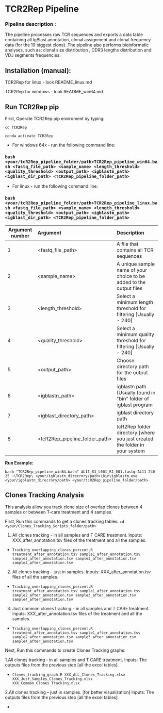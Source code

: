# TCR2Rep Pipeline 

### Pipeline description :  
The pipeline processes raw TCR sequences and exports a data table containing all IgBlast annotation, clonal assignment and clonal frequency data (for the 10 biggest clone).
The pipeline also performs bioinformatic analyses, such as: clonal size distribution ,  CDR3 lengths distribution and VDJ segments frequencies.

## Installation (manual): 

TCR2Rep for linux - look README_linux.md

TCR2Rep for windows - look README_win64.md

## **Run TCR2Rep pip** 

First, Operate TCR2Rep pip enviroment by typing:

```cd TCR2Rep```

```conda activate TCR2Rep```

- For windows 64x  - run the following command line:
### ```bash <your/tcR2Rep_pipeline_folder/path>TCR2Rep_pipeline_win64.bash <fastq_file_path> <sample_name> <length_threshold> <quality_threshold> <output_path> <igblastn_path> <igblast_dir_path> <TCR2Rep_pipeline_folder_path> ```

- For linux - run the following command line:
### ```bash <your/tcR2Rep_pipeline_folder/path>TCR2Rep_pipeline_linux.bash <fastq_file_path> <sample_name> <length_threshold> <quality_threshold> <output_path> <igblastn_path> <igblast_dir_path> <TCR2Rep_pipeline_folder_path> ```

|Argument number|Argument|Description|
|--|:----|:------|
|1 |<fastq_file_path>|A file that contains all TCR sequences|
|2 |<sample_name>|A unique sample name of your choice to be added to the output files|
|3 |<length_threshold>|Select a minimum length threshold for filtering [Usually - 240]|
|4 |<quality_threshold>|Select a minimum quality threshold for filtering [Usually - 240]|
|5 |<output_path>|Choose directory path for the output files|
|6 |<igblastn_path>|igblastn path (Usually found in "bin" folder of igblast program|
|7 |<igblast_directory_path>|igblast directory path|
|8 |<tcR2Rep_pipeline_folder_path>|tcR2Rep folder directory [where you just created the folder in your system|

**Run Example:**

```bash "TCR2Rep_pipeline_win64.bash" AL11_S1_L001_R1_001.fastq AL11 240 25 ~\TCR2Rep\ <your/igblastn_direcrory/path>\bin\igblastn.exe <your/igblastn_direcrory/path> <your/tcR2Rep_pipeline_folder/path>```

## **Clones Tracking Analysis**
This analysis allow you track clone size of overlap clones between 4 samples or between T-care treatment and 4 samples.

First, Run this commands to get a clones tracking tables:
```cd <your/Clones_Tracking_Scripts_folder/path>```

1. All clones tracking - in all samples and T CARE treatment.
Inputs: XXX_after_annotation.tsv files of the treatment and all the samples.
* ```Tracking_overlapping_clones_percent.R treatment_after_annotation.tsv sample1_after_annotation.tsv sample2_after_annotation.tsv sample3_after_annotation.tsv sample4_after_annotation.tsv```

2. All clones tracking – just in samples.
 Inputs: XXX_after_annotation.tsv files of all the samples.
* ```Tracking_overlapping_clones_percent.R treatment_after_annotation.tsv sample1_after_annotation.tsv sample2_after_annotation.tsv sample3_after_annotation.tsv sample4_after_annotation.tsv ```

3. Just common clones tracking - in all samples and T CARE treatment.
 Inputs: XXX_after_annotation.tsv files of the treatment and all the samples.
* ```Tracking_overlapping_clones_percent.R treatment_after_annotation.tsv sample1_after_annotation.tsv sample2_after_annotation.tsv sample3_after_annotation.tsv sample4_after_annotation.tsv ```

Next, Run this commands to create Clones Tracking graphs:

1.All clones tracking - in all samples and T CARE treatment.
Inputs: The outputs files from the previous step [all the excel tables].
* ```Clones_tracking_graph.R XXX_ALL_Clones_Tracking.xlsx XXX_Just_Samples_Clones_Tracking.xlsx XXX_Common_Clones_Tracking.xlsx```

2.All clones tracking – just in samples. [for better visualization]
Inputs: The outputs files from the previous step [all the excel tables].
* ```Clones_tracking_graph[just_samples].R XXX_ALL_Clones_Tracking.xlsx XXX_Just_Samples_Clones_Tracking.xlsx XXX_Common_Clones_Tracking.xlsx
```

